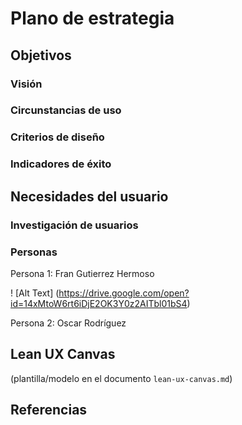# Plano de estrategia

## Objetivos 

### Visión

### Circunstancias de uso

### Criterios de diseño

### Indicadores de éxito

## Necesidades del usuario

### Investigación de usuarios

### Personas

Persona 1: Fran Gutierrez Hermoso

! [Alt Text] (https://drive.google.com/open?id=14xMtoW6rt6iDjE2OK3Y0z2AITbl01bS4)

Persona 2: Oscar Rodríguez 


## Lean UX Canvas

(plantilla/modelo en el documento `lean-ux-canvas.md`)

## Referencias